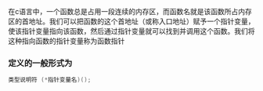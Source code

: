 
在c语言中，一个函数总是占用一段连续的内存区，而函数名就是该函数所占内存区的首地址。我们可以把函数的这个首地址（或称入口地址）赋予一个指针变量，使该指针变量指向该函数，然后通过指针变量就可以找到并调用这个函数。我们将这种指向函数的指针变量称为函数指针

### 定义的一般形式为

```c
类型说明符 (*指针变量名)();
```
